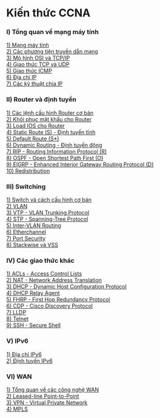 # Kiến thức CCNA

### **I) Tổng quan về mạng máy tính**

[1) Mạng máy tính](/Cisco/docs/01_Tim_hieu_ve_mang_may_tinh.md)<br>
[2) Các phương tiện truyền dẫn mạng](/Cisco/docs/02_Cac_phuong_tien_truyen_dan_mang.md)<br>
[3) Mô hình OSI và TCP/IP](/Cisco/docs/03_Mo_hinh_OSI_va_TCP_IP.md)<br>
[4) Giao thức TCP và UDP](/Cisco/docs/04_Giao_thuc_TCP_va_UDP.md)<br>
[5) Giao thức ICMP](/Cisco/docs/05_Giao_thuc_ICMP.md)<br>
[6) Địa chỉ IP](/Cisco/docs/06_Dia_chi_IP.md)<br>
[7) Các kỹ thuật chia IP](/Cisco/docs/07_Cac_ky_thuat_chia_IP.md)

### **II) Router và định tuyến**

[1) Các lệnh cấu hình Router cơ bản](/Cisco/docs/08_Cac_lenh_cau_hinh_Router_co_ban.md)<br>
[2) Khôi phục mật khẩu cho Router](/Cisco/docs/31_Khoi_phuc_mat_khau_cho_Router.md)<br>
[3) Load IOS cho Router](/Cisco/docs/32_Load_IOS_cho_Router.md)<br>
[4) Static Route (S) - Định tuyến tĩnh](/Cisco/docs/09_Static_Route.md)<br>
[5) Default Route (S\*)](/Cisco/docs/10_Default_Route.md)<br>
[6) Dynamic Routing - Định tuyến động](/Cisco/docs/11_Dynamic_Routing.md)<br>
[7) RIP - Routing Information Protocol (R)](/Cisco/docs/12_RIP.md)<br>
[8) OSPF - Open Shortest Path First (O)](/Cisco/docs/13_OSPF.md)<br>
[9) EIGRP - Enhanced Interior Gateway Routing Protocol (D)](/Cisco/docs/14_EIGRP.md)<br>
[10) Redistribution](/Cisco/docs/15_Redistribution.md)<br>

### **III) Switching**

[1) Switch và cách cấu hình cơ bản](/Cisco/docs/16_Switch.md)<br>
[2) VLAN](/Cisco/docs/17_VLAN.md)<br>
[3) VTP - VLAN Trunking Protocol](/Cisco/docs/18_VTP.md)<br>
[4) STP - Spanning-Tree Protocol](/Cisco/docs/19_STP.md)<br>
[5) Inter-VLAN Routing](/Cisco/docs/20_Inter-VLAN_Routing.md)<br>
[6) Etherchannel](/Cisco/docs/21_Etherchannel.md)<br>
[7) Port Security](/Cisco/docs/22_Port_Security.md)<br>
[8) Stackwise và VSS](https://conglinh.com/3070-huong-dan-cau-hinh-va-quan-ly-stack-switch-cisco.html)

### **IV) Các giao thức khác**

[1) ACLs - Access Control Lists](/Cisco/docs/23_ACL.md)<br>
[2) NAT - Network Address Translation](/Cisco/docs/24_NAT.md)<br>
[3) DHCP - Dynamic Host Configuration Protocol](/Cisco/docs/25_DHCP.md)<br>
[4) DHCP Relay Agent](/Cisco/docs/26_DHCP_Relay_Agent.md)<br>
[5) FHRP - First Hop Redundancy Protocol](/Cisco/docs/27_FHRP.md)<br>
[6) CDP - Cisco Discovery Protocol](/Cisco/docs/28_CDP.md)<br>
[7) LLDP]()<br>
[8) Telnet](/Cisco/docs/29_Telnet.md)<br>
[9) SSH - Secure Shell]()

### **V) IPv6**

[1) Địa chỉ IPv6](/Cisco/docs/36_IPv6.md)<br>
[2) Định tuyến IPv6](/Cisco/docs/37_IPv6_Rounting.md)

### **VI) WAN**

[1) Tổng quan về các công nghệ WAN](/Cisco/docs/33_WAN.md)<br>
[2) Leased-line Point-to-Point](/Cisco/docs/34_Leased_Line_Point-to-Point.md)<br>
[3) VPN - Virtual Private Network](/Cisco/docs/35_VPN.md)<br>
[4) MPLS]()
